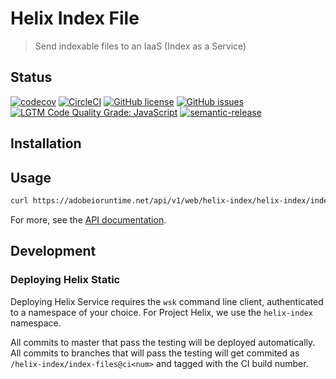 # Helix Index File

> Send indexable files to an IaaS (Index as a Service)

## Status
[![codecov](https://img.shields.io/codecov/c/github/adobe/helix-index-files.svg)](https://codecov.io/gh/adobe/helix-index-files)
[![CircleCI](https://img.shields.io/circleci/project/github/adobe/helix-index-files.svg)](https://circleci.com/gh/adobe/helix-index-files)
[![GitHub license](https://img.shields.io/github/license/adobe/helix-index-files.svg)](https://github.com/adobe/helix-index-files/blob/master/LICENSE.txt)
[![GitHub issues](https://img.shields.io/github/issues/adobe/helix-index-files.svg)](https://github.com/adobe/helix-index-files/issues)
[![LGTM Code Quality Grade: JavaScript](https://img.shields.io/lgtm/grade/javascript/g/adobe/helix-index-files.svg?logo=lgtm&logoWidth=18)](https://lgtm.com/projects/g/adobe/helix-index-files)
[![semantic-release](https://img.shields.io/badge/%20%20%F0%9F%93%A6%F0%9F%9A%80-semantic--release-e10079.svg)](https://github.com/semantic-release/semantic-release) 

## Installation

## Usage

```bash
curl https://adobeioruntime.net/api/v1/web/helix-index/helix-index/index-files@v1
```

For more, see the [API documentation](docs/API.md).

## Development

### Deploying Helix Static

Deploying Helix Service requires the `wsk` command line client, authenticated to a namespace of your choice. For Project Helix, we use the `helix-index` namespace.

All commits to master that pass the testing will be deployed automatically. All commits to branches that will pass the testing will get commited as `/helix-index/index-files@ci<num>` and tagged with the CI build number.
